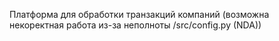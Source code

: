 Платформа для обработки транзакций компаний (возможна некоректная работа из-за неполноты /src/config.py (NDA))
